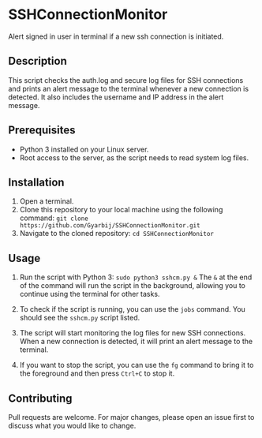 # SSHConnectionMonitor
Alert signed in user in terminal if a new ssh connection is initiated.

## Description

This script checks the auth.log and secure log files for SSH connections and prints an alert message to the terminal whenever a new connection is detected. It also includes the username and IP address in the alert message.

## Prerequisites

- Python 3 installed on your Linux server.
- Root access to the server, as the script needs to read system log files.

## Installation

1. Open a terminal.
2. Clone this repository to your local machine using the following command: ```git clone https://github.com/Gyarbij/SSHConnectionMonitor.git```
3. Navigate to the cloned repository: ```cd SSHConnectionMonitor```

## Usage

1. Run the script with Python 3: ```sudo python3 sshcm.py &``` The `&` at the end of the command will run the script in the background, allowing you to continue using the terminal for other tasks.

2. To check if the script is running, you can use the `jobs` command. You should see the `sshcm.py` script listed.

3. The script will start monitoring the log files for new SSH connections. When a new connection is detected, it will print an alert message to the terminal.

4. If you want to stop the script, you can use the `fg` command to bring it to the foreground and then press `Ctrl+C` to stop it.

## Contributing

Pull requests are welcome. For major changes, please open an issue first to discuss what you would like to change.

